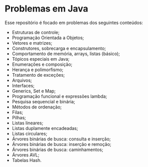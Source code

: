 # Problemas em Java
 
Esse repositório é focado em problemas dos seguintes conteúdos:

- Estruturas de controle;
- Programação Orientada a Objetos;
- Vetores e matrizes;
- Construtores, sobrecarga e encapsulamento;
- Comportamento de memória, arrays, listas (básico);
- Tópicos especiais em Java;
- Enumerações e composição;
- Herança e polimorfismo;
- Tratamento de exceções;
- Arquivos;
- Interfaces;
- Generics, Set e Map;
- Programação funcional e expressões lambda;
- Pesquisa sequencial e binária;
- Métodos de ordenação;
- Filas;
- Pilhas;
- Listas lineares;
- Listas duplamente encadeadas;
- Listas circulares;
- Árvores binárias de busca: consulta e inserção;
- Árvores binárias de busca: inserção e remoção;
- Árvores binárias de busca: caminhamentos;
- Árvores AVL;
- Tabelas Hash.

